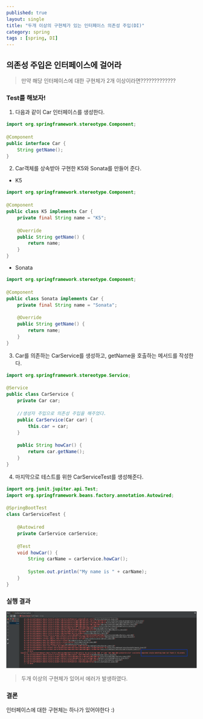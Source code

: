 ```yaml
---
published: true
layout: single
title: "두개 이상의 구현체가 있는 인터페이스 의존성 주입(DI)"
category: spring
tags : [spring, DI]
---
```


## 의존성 주입은 인터페이스에 걸어라
> 만약 해당 인터페이스에 대한 구현체가 2개 이상이라면?????????????

### Test를 해보자!

1. 다음과 같이 Car 인터페이스를 생성한다.

```java
import org.springframework.stereotype.Component;

@Component
public interface Car {
    String getName();
}

````

2. Car객체를 상속받아 구현한 K5와 Sonata를 만들어 준다.
- K5
```java
import org.springframework.stereotype.Component;

@Component
public class K5 implements Car {
    private final String name = "K5";

    @Override
    public String getName() {
        return name;
    }
}
```

- Sonata
```java
import org.springframework.stereotype.Component;

@Component
public class Sonata implements Car {
    private final String name = "Sonata";

    @Override
    public String getName() {
        return name;
    }
}
```

3. Car를 의존하는 CarService를 생성하고, getName을 호출하는 메서드를 작성한다.
```java
import org.springframework.stereotype.Service;

@Service
public class CarService {
    private Car car;

    //생성자 주입으로 의존성 주입을 해주었다.
    public CarService(Car car) {
        this.car = car;
    }

    public String howCar() {
        return car.getName();
    }
}
```

4. 마지막으로 테스트를 위한 CarServiceTest를 생성해준다.
```java
import org.junit.jupiter.api.Test;
import org.springframework.beans.factory.annotation.Autowired;

@SpringBootTest
class CarServiceTest {

    @Autowired
    private CarService carService;

    @Test
    void howCar() {
        String carName = carService.howCar();

        System.out.println("My name is " + carName);
    }
}
```

### 실행 결과
![connect](/image/result-DI.png)
> 두개 이상의 구현체가 있어서 에러가 발생하였다.

### 결론
인터페이스에 대한 구현체는 하나가 있어야한다 :)